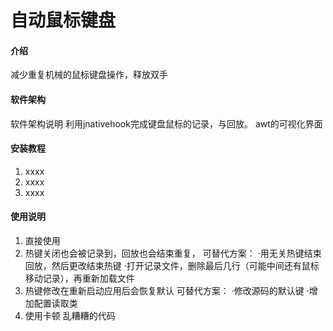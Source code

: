 # 自动鼠标键盘

#### 介绍
减少重复机械的鼠标键盘操作，释放双手

#### 软件架构
软件架构说明
利用jnativehook完成键盘鼠标的记录，与回放。
awt的可视化界面

#### 安装教程

1.  xxxx
2.  xxxx
3.  xxxx

#### 使用说明

1.  直接使用
2.  热键关闭也会被记录到，回放也会结束重复，
可替代方案：
    ·用无关热键结束回放，然后更改结束热键
    ·打开记录文件，删除最后几行（可能中间还有鼠标移动记录），再重新加载文件
3.  热键修改在重新启动应用后会恢复默认
可替代方案：
    ·修改源码的默认键
    ·增加配置读取类
4.  使用卡顿
    乱糟糟的代码